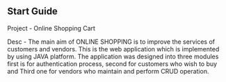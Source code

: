 Start Guide
-------------

Project - Online Shopping Cart

Desc  - The main aim of ONLINE SHOPPING is to improve the services of customers and vendors. This is the web application which is implemented by using JAVA platform. The application was designed into three modules first is for authentication process, second for customers who wish to buy and Third one for vendors who maintain and perform CRUD operation. 
